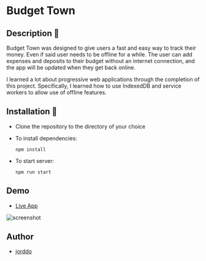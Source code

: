 # Budget Town

## Description 💁

Budget Town was designed to give users a fast and easy way to track their money. Even if said user needs to be offline for a while. The user can add expenses and deposits to their budget without an internet connection, and the app will be updated when they get back online.

I learned a lot about progressive web applications through the completion of this project. Specifically, I learned how to use IndexedDB and service workers to allow use of offline features.

## Installation 🚀

- Clone the repository to the directory of your choice
- To install dependencies:

      npm install

- To start server:

      npm run start

## Demo

- [Live App](https://boiling-escarpment-05254.herokuapp.com/)

![screenshot](https://user-images.githubusercontent.com/94631019/169698021-b089a8a1-26e2-421b-847d-13bf78290c2b.png)

## Author

- [jorddo](https://github.com/jorddo)
